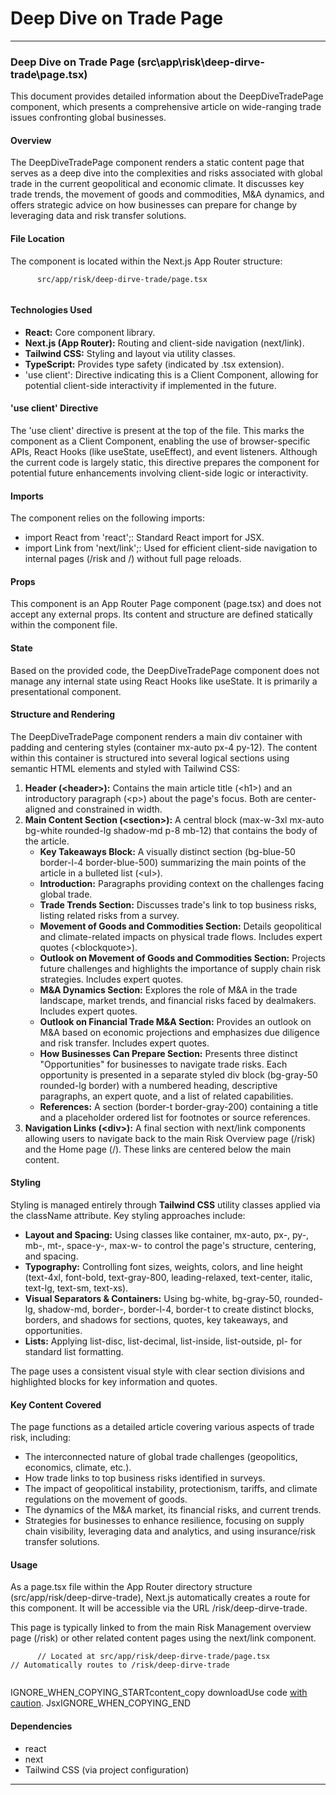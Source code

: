 # Deep Dive on Trade Page

***

### Deep Dive on Trade Page (src\app\risk\deep-dirve-trade\page.tsx)

This document provides detailed information about the DeepDiveTradePage component, which presents a comprehensive article on wide-ranging trade issues confronting global businesses.

#### Overview

The DeepDiveTradePage component renders a static content page that serves as a deep dive into the complexities and risks associated with global trade in the current geopolitical and economic climate. It discusses key trade trends, the movement of goods and commodities, M\&A dynamics, and offers strategic advice on how businesses can prepare for change by leveraging data and risk transfer solutions.

#### File Location

The component is located within the Next.js App Router structure:

```
      src/app/risk/deep-dirve-trade/page.tsx
    
```

#### Technologies Used

* **React:** Core component library.
* **Next.js (App Router):** Routing and client-side navigation (next/link).
* **Tailwind CSS:** Styling and layout via utility classes.
* **TypeScript:** Provides type safety (indicated by .tsx extension).
* 'use client': Directive indicating this is a Client Component, allowing for potential client-side interactivity if implemented in the future.

#### 'use client' Directive

The 'use client' directive is present at the top of the file. This marks the component as a Client Component, enabling the use of browser-specific APIs, React Hooks (like useState, useEffect), and event listeners. Although the current code is largely static, this directive prepares the component for potential future enhancements involving client-side logic or interactivity.

#### Imports

The component relies on the following imports:

* import React from 'react';: Standard React import for JSX.
* import Link from 'next/link';: Used for efficient client-side navigation to internal pages (/risk and /) without full page reloads.

#### Props

This component is an App Router Page component (page.tsx) and does not accept any external props. Its content and structure are defined statically within the component file.

#### State

Based on the provided code, the DeepDiveTradePage component does not manage any internal state using React Hooks like useState. It is primarily a presentational component.

#### Structure and Rendering

The DeepDiveTradePage component renders a main div container with padding and centering styles (container mx-auto px-4 py-12). The content within this container is structured into several logical sections using semantic HTML elements and styled with Tailwind CSS:

1. **Header (\<header>):** Contains the main article title (\<h1>) and an introductory paragraph (\<p>) about the page's focus. Both are center-aligned and constrained in width.
2. **Main Content Section (\<section>):** A central block (max-w-3xl mx-auto bg-white rounded-lg shadow-md p-8 mb-12) that contains the body of the article.
   * **Key Takeaways Block:** A visually distinct section (bg-blue-50 border-l-4 border-blue-500) summarizing the main points of the article in a bulleted list (\<ul>).
   * **Introduction:** Paragraphs providing context on the challenges facing global trade.
   * **Trade Trends Section:** Discusses trade's link to top business risks, listing related risks from a survey.
   * **Movement of Goods and Commodities Section:** Details geopolitical and climate-related impacts on physical trade flows. Includes expert quotes (\<blockquote>).
   * **Outlook on Movement of Goods and Commodities Section:** Projects future challenges and highlights the importance of supply chain risk strategies. Includes expert quotes.
   * **M\&A Dynamics Section:** Explores the role of M\&A in the trade landscape, market trends, and financial risks faced by dealmakers. Includes expert quotes.
   * **Outlook on Financial Trade M\&A Section:** Provides an outlook on M\&A based on economic projections and emphasizes due diligence and risk transfer. Includes expert quotes.
   * **How Businesses Can Prepare Section:** Presents three distinct "Opportunities" for businesses to navigate trade risks. Each opportunity is presented in a separate styled div block (bg-gray-50 rounded-lg border) with a numbered heading, descriptive paragraphs, an expert quote, and a list of related capabilities.
   * **References:** A section (border-t border-gray-200) containing a title and a placeholder ordered list for footnotes or source references.
3. **Navigation Links (\<div>):** A final section with next/link components allowing users to navigate back to the main Risk Overview page (/risk) and the Home page (/). These links are centered below the main content.

#### Styling

Styling is managed entirely through **Tailwind CSS** utility classes applied via the className attribute. Key styling approaches include:

* **Layout and Spacing:** Using classes like container, mx-auto, px-, py-, mb-, mt-, space-y-, max-w- to control the page's structure, centering, and spacing.
* **Typography:** Controlling font sizes, weights, colors, and line height (text-4xl, font-bold, text-gray-800, leading-relaxed, text-center, italic, text-lg, text-sm, text-xs).
* **Visual Separators & Containers:** Using bg-white, bg-gray-50, rounded-lg, shadow-md, border-, border-l-4, border-t to create distinct blocks, borders, and shadows for sections, quotes, key takeaways, and opportunities.
* **Lists:** Applying list-disc, list-decimal, list-inside, list-outside, pl- for standard list formatting.

The page uses a consistent visual style with clear section divisions and highlighted blocks for key information and quotes.

#### Key Content Covered

The page functions as a detailed article covering various aspects of trade risk, including:

* The interconnected nature of global trade challenges (geopolitics, economics, climate, etc.).
* How trade links to top business risks identified in surveys.
* The impact of geopolitical instability, protectionism, tariffs, and climate regulations on the movement of goods.
* The dynamics of the M\&A market, its financial risks, and current trends.
* Strategies for businesses to enhance resilience, focusing on supply chain visibility, leveraging data and analytics, and using insurance/risk transfer solutions.

#### Usage

As a page.tsx file within the App Router directory structure (src/app/risk/deep-dirve-trade), Next.js automatically creates a route for this component. It will be accessible via the URL /risk/deep-dirve-trade.

This page is typically linked to from the main Risk Management overview page (/risk) or other related content pages using the next/link component.

```
      // Located at src/app/risk/deep-dirve-trade/page.tsx
// Automatically routes to /risk/deep-dirve-trade
    
```

IGNORE\_WHEN\_COPYING\_STARTcontent\_copy  downloadUse code [with caution](https://support.google.com/legal/answer/13505487). JsxIGNORE\_WHEN\_COPYING\_END

#### Dependencies

* react
* next
* Tailwind CSS (via project configuration)

***
